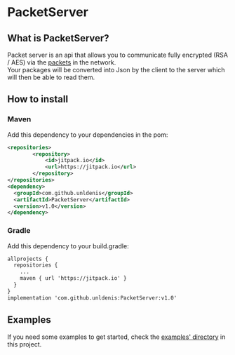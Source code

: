 # PacketServer
## What is PacketServer? 
Packet server is an api that allows you to communicate fully encrypted (RSA / AES) via the <a href="https://github.com/unldenis/PacketServer/blob/3b9685a3d16fa8a3d7e96882f25ff92db3b1fe8e/src/main/java/com/github/unldenis/packet/Packet.java#L6">packets</a> in the network.
<br>
Your packages will be converted into Json by the client to the server which will then be able to read them.
<br>
## How to install
### Maven
Add this dependency to your dependencies in the pom:
<br>
```xml
<repositories>
		<repository>
		    <id>jitpack.io</id>
		    <url>https://jitpack.io</url>
		</repository>
</repositories>
<dependency>
  <groupId>com.github.unldenis</groupId>
  <artifactId>PacketServer</artifactId>
  <version>v1.0</version>
</dependency>
```
### Gradle
Add this dependency to your build.gradle:
<br>
```xml
allprojects {
  repositories {
    ...
    maven { url 'https://jitpack.io' }
  }
}
implementation 'com.github.unldenis:PacketServer:v1.0'
```
## Examples
If you need some examples to get started, check the <a href="https://github.com/unldenis/PacketServer/tree/master/src/test/java">examples' directory</a> in this project. 
